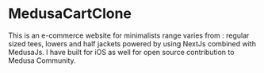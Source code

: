 # MedusaCartClone
This is an e-commerce website for minimalists range varies from : regular sized tees, lowers and half jackets powered by using NextJs combined with MedusaJs. I have built for iOS as well for open source contribution to Medusa Community.
